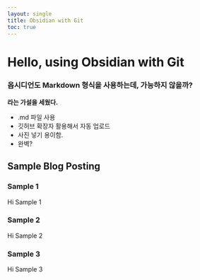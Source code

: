 ```yaml
---
layout: single
title: Obsidian with Git
toc: true
---
```

# Hello, using Obsidian with Git

### 옵시디언도 Markdown 형식을 사용하는데, 가능하지 않을까?
**라는 가설을 세웠다.**
- .md 파일 사용
- 깃허브 확장자 활용해서 자동 업로드
- 사진 넣기 용이함.
- 완벽?

## Sample Blog Posting
### Sample 1
Hi Sample 1

### Sample 2
Hi Sample 2
### Sample 3
Hi Sample 3
